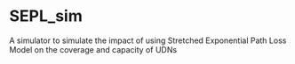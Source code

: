 # SEPL_sim
A simulator to simulate the impact of using Stretched Exponential Path Loss Model on the coverage and capacity of UDNs
